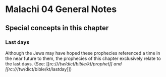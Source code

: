 # Malachi 04 General Notes
## Special concepts in this chapter

### Last days
Although the Jews may have hoped these prophecies referenced a time in the near future to them, the prophecies of this chapter exclusively relate to the last days. (See: [[rc://*/tw/dict/bible/kt/prophet]] and [[rc://*/tw/dict/bible/kt/lastday]])